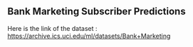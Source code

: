 ## Bank Marketing Subscriber Predictions

Here is the link of the dataset :
https://archive.ics.uci.edu/ml/datasets/Bank+Marketing